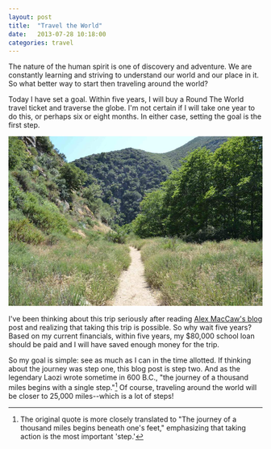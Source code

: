 ```yaml
---
layout: post
title:  "Travel the World"
date:   2013-07-28 10:18:00
categories: travel
---
```

The nature of the human spirit is one of discovery and adventure. We are constantly learning and striving to understand our world and our place in it. So what better way to start then traveling around the world?

Today I have set a goal. Within five years, I will buy a Round The World travel ticket and traverse the globe. I'm not certain if I will take one year to do this, or perhaps six or eight months. In either case, setting the goal is the first step.

![The many paths in life][trail-image]

I've been thinking about this trip seriously after reading [Alex MacCaw's blog][travel-post] post and realizing that taking this trip is possible. So why wait five years? Based on my current financials, within five years, my $80,000 school loan should be paid and I will have saved enough money for the trip.

So my goal is simple: see as much as I can in the time allotted. If thinking about the journey was step one, this blog post is step two. And as the legendary Laozi wrote sometime in 600 B.C., "the journey of a thousand miles begins with a single step."[^quote] Of course, traveling around the world will be closer to 25,000 miles--which is a lot of steps!

[travel-post]: http://blog.alexmaccaw.com/how-to-travel-around-the-world-for-a-year
[trail-image]: /images/trail.jpg
[^quote]:  The original quote is more closely translated to "The journey of a thousand miles begins beneath one's feet," emphasizing that taking action is the most important 'step.'